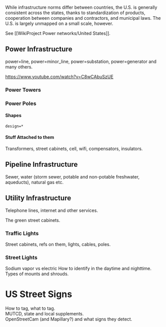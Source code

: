 While infrastructure norms differ between countries, the U.S. is generally consistent across the states, thanks to standardization of products, cooperation between companies and contractors, and municipal laws. The U.S. is largely unmapped on a small scale, however.

See [[WikiProject Power networks/United States]].

## Power Infrastructure

power=line, power=minor_line, power=substation, power=generator and many others.

https://www.youtube.com/watch?v=C8wCAbuSzUE

### Power Towers


### Power Poles

#### Shapes
`design=*`

#### Stuff Attached to them
Transformers, street cabinets, cell, wifi, compensators, insulators.


## Pipeline Infrastructure
Sewer, water (storm sewer, potable and non-potable freshwater, aqueducts), natural gas etc.

## Utility Infrastructure
Telephone lines, internet and other services.

The green street cabinets.


### Traffic Lights
Street cabinets, refs on them, lights, cables, poles.


### Street Lights
Sodium vapor vs electric
How to identify in the daytime and nighttime.
Types of mounts and shrouds.


# US Street Signs
How to tag, what to tag.  
MUTCD, state and local supplements.  
OpenStreetCam (and Mapillary?) and what signs they detect.
